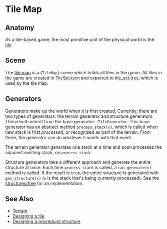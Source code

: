 # Tile Map

## Anatomy

As a tile-based game, the most primitive unit of the physical world is the [tile].

## Scene

The [tile map] is a (`TileMap`) scene which holds all tiles in the game. All tiles in the game are created in [TileSet.tscn] and exported to [tile_set.tres], which is used by the tile map.

## Generators

Generators make up the world when it is first created. Currently, there are two types of generators: the terrain generator and structure generators. These both inherit from the base generator--`TileGenerator`. This base generator has an abstract method `process_stack(x)`, which is called when new stack is first *processed*, or recognized as part of the terrain. From there, the generator can do whatever it wants with that event.

The terrain generator generates one stack at a time and post-processes the adjacent existing stack, on `process_stack`.

Structure generators take a different approach and generate the entire structure at once. Each time `process_stack` is called, a `can_generate(x)` method is called. If the result is `true`, the entire structure is generated with `gen_structure(x)` (`x` is the stack that's being currently processed). See the [structures/tree][tree] for an implementation.

## See Also
* [Terrain](terrain.md)
* [Designing a tile](docs/guides/design-tile.md)
* [Designing a procedural structure](docs/guides/design-proc-structure.md)

[tile]: /into-the-woods/map/tiles/base
[tile map]: /into-the-woods/map
[TileSet.tscn]: /into-the-woods/map/TileSet.tscn
[tile_set.tres]: /into-the-woods/map/tile_set.tres
[tree]: /into-the-woods/map/structure/tree
